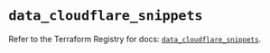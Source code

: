 # `data_cloudflare_snippets`

Refer to the Terraform Registry for docs: [`data_cloudflare_snippets`](https://registry.terraform.io/providers/cloudflare/cloudflare/5.7.0/docs/data-sources/snippets).
